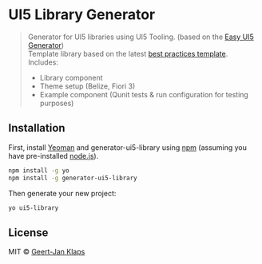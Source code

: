 # UI5 Library Generator
> Generator for UI5 libraries using UI5 Tooling. (based on the [Easy UI5 Generator](https://github.com/SAP/generator-easy-ui5))  
> Template library based on the latest [best practices template](https://github.com/ui5-community/ui5-library-showcase).  
> Includes:
> - Library component
> - Theme setup (Belize, Fiori 3)
> - Example component (Qunit tests & run configuration for testing purposes)

## Installation

First, install [Yeoman](http://yeoman.io) and generator-ui5-library using [npm](https://www.npmjs.com/) (assuming you have pre-installed [node.js](https://nodejs.org/)).

```bash
npm install -g yo
npm install -g generator-ui5-library
```

Then generate your new project:

```bash
yo ui5-library
```

## License

MIT © [Geert-Jan Klaps]()